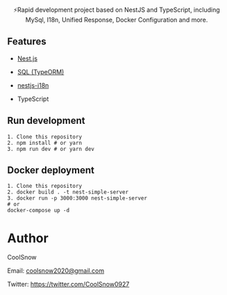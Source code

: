 <p align='center'>
⚡️Rapid development project based on NestJS and TypeScript, including MySql, I18n, Unified Response, Docker Configuration and more.
</p>

## Features

- [Nest.js](https://docs.nestjs.com/)

- [SQL (TypeORM)](https://docs.nestjs.com/recipes/sql-typeorm#sql-typeorm)

- [nestjs-i18n](https://github.com/ToonvanStrijp/nestjs-i18n)

- TypeScript

## Run development
    1. Clone this repository
    2. npm install # or yarn
    3. npm run dev # or yarn dev

## Docker deployment
    1. Clone this repository
    2. docker build . -t nest-simple-server
    3. docker run -p 3000:3000 nest-simple-server
    # or
    docker-compose up -d

# Author

CoolSnow

Email: coolsnow2020@gmail.com

Twitter: https://twitter.com/CoolSnow0927